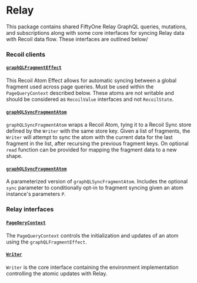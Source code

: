 # Relay

This package contains shared FiftyOne Relay GraphQL queries, mutations, and
subscriptions along with some core interfaces for syncing Relay data with
Recoil data flow. These interfaces are outlined below/

### Recoil clients

#### [`graphQLFragmentEffect`](./src/graphQLFragmentEffect.ts)

This Recoil Atom Effect allows for automatic syncing between a global fragment
used across page queries. Must be used within the `PageQueryContext` described
below. These atoms are not writable and should be considered as `RecoilValue`
interfaces and not `RecoilState`.

#### [`graphQLSyncFragmentAtom`](./src/graphQLSyncFragmentAtom.ts)

`graphQLSyncFragmentAtom` wraps a Recoil Atom, tying it to a Recoil Sync store
defined by the `Writer` with the same store key. Given a list of fragments, the
`Writer` will attempt to sync the atom with the current data for the last
fragment in the list, after recursing the previous fragment keys. On optional
`read` function can be provided for mapping the fragment data to a new shape.

#### [`graphQLSyncFragmentAtom`](./src/graphQLSyncFragmentAtom.ts)

A parameterized version of `graphQLSyncFragmentAtom`. Includes the optional
`sync` parameter to conditionally opt-in to fragment syncing given an atom
instance's parameters `P`.

### Relay interfaces

#### [`PageQeryContext`](./src/PageQuery.tsx)

The `PageQueryContext` controls the initialization and updates of an atom using
the `graphQLFragmentEffect`.

#### [`Writer`](./src/Writer.tsx)

`Writer` is the core interface containing the environment implementation
controlling the atomic updates with Relay.
